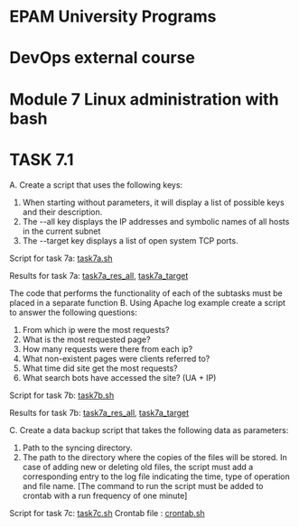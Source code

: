 # EPAM University Programs

# DevOps external course

# Module 7  Linux administration with bash

# TASK 7.1

A. Create a script that uses the following keys:
1. When starting without parameters, it will display a list of possible keys and their description.
2. The --all key displays the IP addresses and symbolic names of all hosts in the current subnet
3. The --target key displays a list of open system TCP ports.

Script for task 7a: [task7a.sh](task7a.sh)

Results for task 7a: [task7a_res_all](task7a_res_all), [task7a_target](task7a_target)



The code that performs the functionality of each of the subtasks must be placed in a separate function
B. Using Apache log example create a script to answer the following questions:
1. From which ip were the most requests?
2. What is the most requested page?
3. How many requests were there from each ip?
4. What non-existent pages were clients referred to?
5. What time did site get the most requests?
6. What search bots have accessed the site? (UA + IP)

Script for task 7b: [task7b.sh](task7b.sh)

Results for task 7b: [task7a_res_all](task7a_res_all), [task7a_target](task7a_target)


C. Create a data backup script that takes the following data as parameters:
1. Path to the syncing directory.
2. The path to the directory where the copies of the files will be stored.
In case of adding new or deleting old files, the script must add a corresponding entry to the log file
indicating the time, type of operation and file name. [The command to run the script must be added to
crontab with a run frequency of one minute]

Script for task 7c: [task7c.sh](task7c.sh)
Crontab file : [crontab.sh](crontab.sh)






